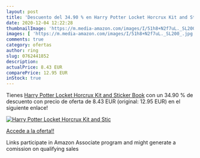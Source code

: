 ```yaml
---
layout: post
title: 'Descuento del 34.90 % en Harry Potter Locket Horcrux Kit and Stic'
date: 2020-12-04 12:22:28
thumbnailImage: 'https://m.media-amazon.com/images/I/51h8+N2f7uL._SL200_.jpg'
images: [ 'https://m.media-amazon.com/images/I/51h8+N2f7uL._SL200_.jpg' ]
comments: true
category: ofertas
author: ring
slug: 0762441852
description:
actualPrice: 8.43 EUR
comparePrice: 12.95 EUR
inStock: true
---
```


Tienes [Harry Potter Locket Horcrux Kit and Sticker Book](https://www.amazon.it/dp/0762441852/?tag=tolees00-21) con un 34.90 % de descuento con precio de oferta de 8.43 EUR (original: 12.95 EUR) en el siguiente enlace!

[![Harry Potter Locket Horcrux Kit and Stic](https://m.media-amazon.com/images/I/51h8+N2f7uL._SL200_.jpg)](https://www.amazon.it/dp/0762441852/?tag=tolees00-21)

[Accede a la oferta!!](https://www.amazon.it/dp/0762441852/?tag=tolees00-21)

Links participate in Amazon Associate program and might generate a comission on qualifying sales


